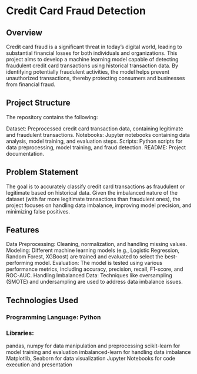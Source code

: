 # Credit Card Fraud Detection
## Overview
Credit card fraud is a significant threat in today’s digital world, leading to substantial financial losses for both individuals and organizations. This project aims to develop a machine learning model capable of detecting fraudulent credit card transactions using historical transaction data. By identifying potentially fraudulent activities, the model helps prevent unauthorized transactions, thereby protecting consumers and businesses from financial fraud.

## Project Structure
The repository contains the following:

Dataset: 
Preprocessed credit card transaction data, containing legitimate and fraudulent transactions.
Notebooks: Jupyter notebooks containing data analysis, model training, and evaluation steps.
Scripts: Python scripts for data preprocessing, model training, and fraud detection.
README: Project documentation.


## Problem Statement
The goal is to accurately classify credit card transactions as fraudulent or legitimate based on historical data. Given the imbalanced nature of the dataset (with far more legitimate transactions than fraudulent ones), the project focuses on handling data imbalance, improving model precision, and minimizing false positives.

## Features
Data Preprocessing: Cleaning, normalization, and handling missing values.
Modeling: Different machine learning models (e.g., Logistic Regression, Random Forest, XGBoost) are trained and evaluated to select the best-performing model.
Evaluation: The model is tested using various performance metrics, including accuracy, precision, recall, F1-score, and ROC-AUC.
Handling Imbalanced Data: Techniques like oversampling (SMOTE) and undersampling are used to address data imbalance issues.

## Technologies Used
### Programming Language: Python
### Libraries:
pandas, numpy for data manipulation and preprocessing
scikit-learn for model training and evaluation
imbalanced-learn for handling data imbalance
Matplotlib, Seaborn for data visualization
Jupyter Notebooks for code execution and presentation
